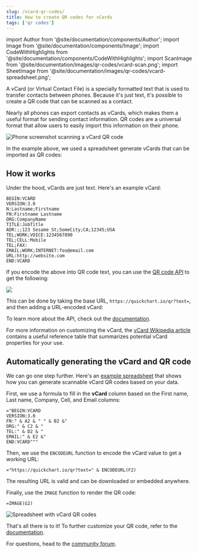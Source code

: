 ```yaml
---
slug: /vcard-qr-codes/
title: How to create QR codes for vCards
tags: ['qr codes']
---
```


import Author from '@site/documentation/components/Author';
import Image from '@site/documentation/components/Image';
import CodeWithHighlights from '@site/documentation/components/CodeWithHighlights';
import ScanImage from '@site/documentation/images/qr-codes/vcard-scan.png';
import SheetImage from '@site/documentation/images/qr-codes/vcard-spreadsheet.png';

A vCard (or Virtual Contact File) is a specially formatted text that is used to transfer contacts between phones. Because it's just text, it's possible to create a QR code that can be scanned as a contact.

Nearly all phones can export contacts as vCards, which makes them a useful format for sending contact information. QR codes are a universal format that allow users to easily import this information on their phone.

<Image noBorder maxWidth={500} src={ScanImage} alt="Phone screenshot scanning a vCard QR code" />

In the example above, we used a spreadsheet generate vCards that can be imported as QR codes:

## How it works

Under the hood, vCards are just text. Here's an example vCard:

```
BEGIN:VCARD
VERSION:3.0
N:Lastname;Firstname
FN:Firstname Lastname
ORG:CompanyName
TITLE:JobTitle
ADR:;;123 Sesame St;SomeCity;CA;12345;USA
TEL;WORK;VOICE:1234567890
TEL;CELL:Mobile
TEL;FAX:
EMAIL;WORK;INTERNET:foo@email.com
URL:http://website.com
END:VCARD
```

If you encode the above into QR code text, you can use the [QR code API](https://quickchart.io/qr-code-api/) to get the following:

<Image noBorder src="https://quickchart.io/qr?text=BEGIN%3AVCARD%0AVERSION%3A3.0%0AN%3ALastname%3BFirstname%0AFN%3AFirstname%20Lastname%0AORG%3ACompanyName%0ATITLE%3AJobTitle%0AADR%3A%3B%3B123%20Sesame%20St%3BSomeCity%3BCA%3B12345%3BUSA%0ATEL%3BWORK%3BVOICE%3A1234567890%0ATEL%3BCELL%3AMobile%0ATEL%3BFAX%3A%0AEMAIL%3BWORK%3BINTERNET%3Afoo%40email.com%0AURL%3Ahttp%3A%2F%2Fwebsite.com%0AEND%3AVCARD" caption="This QR code contains a vCard" />

This can be done by taking the base URL, `https://quickchart.io/qr?text=`, and then adding a URL-encoded vCard:

<CodeWithHighlights code="**https://quickchart.io/qr?text=**BEGIN%3AVCARD%0AVERSION%3A3.0%0AN%3ALastname%3BFirstname%0AFN%3AFirstname%20Lastname%0AORG%3ACompanyName%0ATITLE%3AJobTitle%0AADR%3A%3B%3B123%20Sesame%20St%3BSomeCity%3BCA%3B12345%3BUSA%0ATEL%3BWORK%3BVOICE%3A1234567890%0ATEL%3BCELL%3AMobile%0ATEL%3BFAX%3A%0AEMAIL%3BWORK%3BINTERNET%3Afoo%40email.com%0AURL%3Ahttp%3A%2F%2Fwebsite.com%0AEND%3AVCARD" />

To learn more about the API, check out the [documentation](/documentation/qr-codes/).

For more information on customizing the vCard, the [vCard Wikipedia article](https://en.wikipedia.org/wiki/VCard#Properties) contains a useful reference table that summarizes potential vCard properties for your use.

## Automatically generating the vCard and QR code

We can go one step further. Here's an [example spreadsheet](https://docs.google.com/spreadsheets/d/1-THXs_VCw0SAar3GsNtZlm0p8HGpupZvV_jwjRhxGSQ/edit#gid=0) that shows how you can generate scannable vCard QR codes based on your data.

First, we use a formula to fill in the **vCard** column based on the First name, Last name, Company, Cell, and Email columns:

```
="BEGIN:VCARD
VERSION:3.0
FN:" & A2 & " " & B2 &"
ORG:" & C2 & "
TEL:" & D2 & "
EMAIL:" & E2 &"
END:VCARD"""
```

Then, we use the `ENCODEURL` function to encode the vCard value to get a working URL:

```
="https://quickchart.io/qr?text=" & ENCODEURL(F2)
```

The resulting URL is valid and can be downloaded or embedded anywhere.

Finally, use the `IMAGE` function to render the QR code:

```
=IMAGE(G2)
```

<Image src={SheetImage} alt="Spreadsheet with vCard QR codes" />

That's all there is to it! To further customize your QR code, refer to the [documentation](/documentation/qr-codes/).

For questions, head to the [community forum](https://community.quickchart.io/).

<Author />
